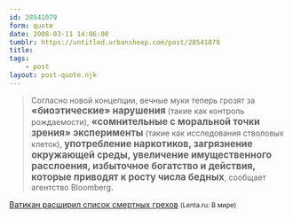 ```yaml
---
id: 28541079
form: quote
date: 2008-03-11 14:06:00
tumblr: https://untitled.urbansheep.com/post/28541079
title: 
tags:
    - post
layout: post-quote.njk
---
```


<blockquote>
Согласно новой концепции, вечные муки теперь грозят за <big style="font-weight:bold;">«биоэтические» нарушения</big> (такие как контроль рождаемости), <big style="font-weight:bold;">«сомнительные с моральной точки зрения» эксперименты</big> (такие как исследования стволовых клеток), <big style="font-weight:bold;">употребление наркотиков, загрязнение окружающей среды, увеличение имущественного расслоения, избыточное богатство и действия, которые приводят к росту числа бедных</big>, сообщает агентство Bloomberg.
</blockquote>

<a href="http://lenta.ru/news/2008/03/10/vatican/">Ватикан расширил список смертных грехов</a> <small>(Lenta.ru: В мире)</small>
